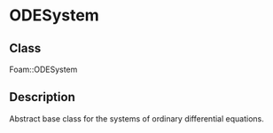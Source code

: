 # ODESystem 
## Class
Foam::ODESystem

## Description
Abstract base class for the systems of ordinary differential equations.

